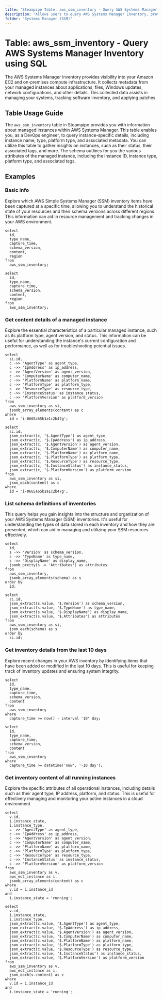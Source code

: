 ```yaml
---
title: "Steampipe Table: aws_ssm_inventory - Query AWS Systems Manager Inventory using SQL"
description: "Allows users to query AWS Systems Manager Inventory, providing information about managed instances in AWS Systems Manager."
folder: "Systems Manager (SSM)"
---
```


# Table: aws_ssm_inventory - Query AWS Systems Manager Inventory using SQL

The AWS Systems Manager Inventory provides visibility into your Amazon EC2 and on-premises compute infrastructure. It collects metadata from your managed instances about applications, files, Windows updates, network configurations, and other details. This collected data assists in managing your systems, tracking software inventory, and applying patches.

## Table Usage Guide

The `aws_ssm_inventory` table in Steampipe provides you with information about managed instances within AWS Systems Manager. This table enables you, as a DevOps engineer, to query instance-specific details, including instance name, type, platform type, and associated metadata. You can utilize this table to gather insights on instances, such as their status, their associated tags, and more. The schema outlines for you the various attributes of the managed instance, including the instance ID, instance type, platform type, and associated tags.

## Examples

### Basic info
Explore which AWS Simple Systems Manager (SSM) inventory items have been captured at a specific time, allowing you to understand the historical state of your resources and their schema versions across different regions. This information can aid in resource management and tracking changes in your AWS environment.

```sql+postgres
select
  id,
  type_name,
  capture_time,
  schema_version,
  content,
  region
from
  aws_ssm_inventory;
```

```sql+sqlite
select
  id,
  type_name,
  capture_time,
  schema_version,
  content,
  region
from
  aws_ssm_inventory;
```

### Get content details of a managed instance 
Explore the essential characteristics of a particular managed instance, such as its platform type, agent version, and status. This information can be useful for understanding the instance's current configuration and performance, as well as for troubleshooting potential issues.

```sql+postgres
select
  si.id,
  c ->> 'AgentType' as agent_type,
  c ->> 'IpAddress' as ip_address,
  c ->> 'AgentVersion' as agent_version,
  c ->> 'ComputerName' as computer_name,
  c ->> 'PlatformName' as platform_name,
  c ->> 'PlatformType' as platform_type,
  c ->> 'ResourceType' as resource_type,
  c ->> 'InstanceStatus' as instance_status,
  c ->> 'PlatformVersion' as platform_version
from
  aws_ssm_inventory as si,
  jsonb_array_elements(content) as c
where
  id = 'i-0665a65b1a1c2b47g';
```

```sql+sqlite
select
  si.id,
  json_extract(c, '$.AgentType') as agent_type,
  json_extract(c, '$.IpAddress') as ip_address,
  json_extract(c, '$.AgentVersion') as agent_version,
  json_extract(c, '$.ComputerName') as computer_name,
  json_extract(c, '$.PlatformName') as platform_name,
  json_extract(c, '$.PlatformType') as platform_type,
  json_extract(c, '$.ResourceType') as resource_type,
  json_extract(c, '$.InstanceStatus') as instance_status,
  json_extract(c, '$.PlatformVersion') as platform_version
from
  aws_ssm_inventory as si,
  json_each(content) as c
where
  id = 'i-0665a65b1a1c2b47g';
```

### List schema definitions of inventories
This query helps you gain insights into the structure and organization of your AWS Systems Manager (SSM) inventories. It's useful for understanding the types of data stored in each inventory and how they are presented, which can aid in managing and utilizing your SSM resources effectively.

```sql+postgres
select
  id,
  s ->> 'Version' as schema_version,
  s ->> 'TypeName' as type_name,
  s ->> 'DisplayName' as display_name,
  jsonb_pretty(s -> 'Attributes') as attributes
from
  aws_ssm_inventory,
  jsonb_array_elements(schema) as s
order by 
  id;
```

```sql+sqlite
select
  si.id,
  json_extract(s.value, '$.Version') as schema_version,
  json_extract(s.value, '$.TypeName') as type_name,
  json_extract(s.value, '$.DisplayName') as display_name,
  json_extract(s.value, '$.Attributes') as attributes
from
  aws_ssm_inventory as si,
  json_each(schema) as s
order by 
  si.id;
```

### Get inventory details from the last 10 days
Explore recent changes in your AWS inventory by identifying items that have been added or modified in the last 10 days. This is useful for keeping track of inventory updates and ensuring system integrity.

```sql+postgres
select
  id,
  type_name,
  capture_time,
  schema_version,
  content
from
  aws_ssm_inventory
where
  capture_time >= now() - interval '10' day;
```

```sql+sqlite
select
  id,
  type_name,
  capture_time,
  schema_version,
  content
from
  aws_ssm_inventory
where
  capture_time >= datetime('now', '-10 day');
```

### Get inventory content of all running instances
Explore the specific attributes of all operational instances, including details such as their agent type, IP address, platform, and status. This is useful for effectively managing and monitoring your active instances in a cloud environment.

```sql+postgres
select
  v.id,
  i.instance_state,
  i.instance_type,
  c ->> 'AgentType' as agent_type,
  c ->> 'IpAddress' as ip_address,
  c ->> 'AgentVersion' as agent_version,
  c ->> 'ComputerName' as computer_name,
  c ->> 'PlatformName' as platform_name,
  c ->> 'PlatformType' as platform_type,
  c ->> 'ResourceType' as resource_type,
  c ->> 'InstanceStatus' as instance_status,
  c ->> 'PlatformVersion' as platform_version
from
  aws_ssm_inventory as v,
  aws_ec2_instance as i,
  jsonb_array_elements(content) as c
where
  v.id = i.instance_id
and
  i.instance_state = 'running';
```

```sql+sqlite
select
  v.id,
  i.instance_state,
  i.instance_type,
  json_extract(c.value, '$.AgentType') as agent_type,
  json_extract(c.value, '$.IpAddress') as ip_address,
  json_extract(c.value, '$.AgentVersion') as agent_version,
  json_extract(c.value, '$.ComputerName') as computer_name,
  json_extract(c.value, '$.PlatformName') as platform_name,
  json_extract(c.value, '$.PlatformType') as platform_type,
  json_extract(c.value, '$.ResourceType') as resource_type,
  json_extract(c.value, '$.InstanceStatus') as instance_status,
  json_extract(c.value, '$.PlatformVersion') as platform_version
from
  aws_ssm_inventory as v,
  aws_ec2_instance as i,
  json_each(v.content) as c
where
  v.id = i.instance_id
and
  i.instance_state = 'running';
```